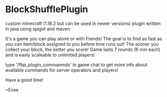 # BlockShufflePlugin
custom minecraft (1.18.2 but can be used in newer versions) plugin written in java using spigot and maven

It's a game you can play alone or with friends! The goal is to find as fast as you can item/block assigned to you before time runs out!
The sooner you collect your block, the better you score! 
Game lasts 7 rounds (6 min each) and is easly scaleable to unlimited players!

type '/fbp_plugin_commanmds' in game chat to get more info about available commands for server operators and players!

Have a good time!

 ~Ense
